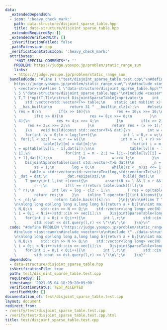 ```yaml
---
data:
  _extendedDependsOn:
  - icon: ':heavy_check_mark:'
    path: data-structure/disjoint_sparse_table.hpp
    title: data-structure/disjoint_sparse_table.hpp
  _extendedRequiredBy: []
  _extendedVerifiedWith: []
  _isVerificationFailed: false
  _pathExtension: cpp
  _verificationStatusIcon: ':heavy_check_mark:'
  attributes:
    '*NOT_SPECIAL_COMMENTS*': ''
    PROBLEM: https://judge.yosupo.jp/problem/static_range_sum
    links:
    - https://judge.yosupo.jp/problem/static_range_sum
  bundledCode: "#line 1 \"test/disjoint_sparse_table.test.cpp\"\n#define PROBLEM \"\
    https://judge.yosupo.jp/problem/static_range_sum\"\n\n#include <iostream>\n#include\
    \ <vector>\n\n#line 1 \"data-structure/disjoint_sparse_table.hpp\"\n\n\n\n#line\
    \ 5 \"data-structure/disjoint_sparse_table.hpp\"\n#include <cassert>\n\ntemplate<class\
    \ T,T (*op)(T,T)>\nstruct DisjointSparseTable{\nprivate:\n    int _n,log,sz;\n\
    \    std::vector<std::vector<T>> table;\n    static int msb(int x){\n    #ifdef\
    \ __has_builtin\n        return 31 ^ __builtin_clz(x);\n    #else\n        int\
    \ res = 0;\n        if(x >> 16){\n            res += 16;x >>= 16;\n        }\n\
    \        if(x >> 8){\n            res += 8;x >>= 8;\n        }\n        if(x >>\
    \ 4){\n            res += 4;x >>= 4;\n        }\n        if(x >> 2){\n       \
    \     res += 2;x >>= 2;\n        }\n        return res + (x >> 1);\n    #endif\n\
    \    }\n    void build(const std::vector<T>& dat){\n        int w = sz;\n    \
    \    for(int lv = 0;lv < log;lv++){\n            int l = 0,r = w;\n          \
    \  for(;l < sz;l += w,r += w){\n                int m = (l + r) >> 1;\n\n    \
    \            table[lv][m] = dat[m];\n                for(int i = m + 1;i < r;i++)table[lv][i]\
    \ = op(table[lv][i - 1],dat[i]);\n\n                table[lv][m - 1] = dat[m -\
    \ 1];\n                for(int i = m - 2;i >= l;i--)table[lv][i] = op(table[lv][i\
    \ + 1],dat[i]);\n            }\n            w >>= 1;\n        }\n    }\n\npublic:\n\
    \    DisjointSparseTable(const std::vector<T>& dat){\n        _n = dat.size();\n\
    \        sz = 1;\n        log = 0;\n        while(sz < _n)sz <<= 1,log++;\n  \
    \      table = std::vector<std::vector<T>>(log,std::vector<T>(sz));\n        std::vector<T>\
    \ _dat = dat;\n        _dat.resize(sz);\n        build(_dat);\n    }\n    // [l,r)\n\
    \    T query(int l,int r)const{\n        assert(0 <= l && l < r && r <= _n);\n\
    \        r--;\n        if(l == r)return table.back()[l];\n        int clz = msb(l\
    \ ^ r);\n        int lev = log - clz - 1;\n        T res = op(table[lev][l],table[lev][r]);\n\
    \        return res;\n    }\n    inline T operator[](int k)const{\n        assert(k\
    \ < _n);\n        return table.back()[k];\n    }\n};\n\n\n#line 7 \"test/disjoint_sparse_table.test.cpp\"\
    \n\nlong long op(long long a,long long b){return a + b;}\n\nint main(){\n    int\
    \ N,Q;\n    std::cin >> N >> Q;\n    std::vector<long long> vec(N);\n    for(int\
    \ i = 0;i < N;i++)std::cin >> vec[i];\n    DisjointSparseTable<long long,op> dst(vec);\n\
    \    for(int i = 0;i < Q;i++){\n        int l,r;\n        std::cin >> l >> r;\n\
    \        std::cout << dst.query(l,r) << \"\\n\";\n    }\n}\n"
  code: "#define PROBLEM \"https://judge.yosupo.jp/problem/static_range_sum\"\n\n\
    #include <iostream>\n#include <vector>\n\n#include \"../data-structure/disjoint_sparse_table.hpp\"\
    \n\nlong long op(long long a,long long b){return a + b;}\n\nint main(){\n    int\
    \ N,Q;\n    std::cin >> N >> Q;\n    std::vector<long long> vec(N);\n    for(int\
    \ i = 0;i < N;i++)std::cin >> vec[i];\n    DisjointSparseTable<long long,op> dst(vec);\n\
    \    for(int i = 0;i < Q;i++){\n        int l,r;\n        std::cin >> l >> r;\n\
    \        std::cout << dst.query(l,r) << \"\\n\";\n    }\n}"
  dependsOn:
  - data-structure/disjoint_sparse_table.hpp
  isVerificationFile: true
  path: test/disjoint_sparse_table.test.cpp
  requiredBy: []
  timestamp: '2021-05-04 18:29:20+09:00'
  verificationStatus: TEST_ACCEPTED
  verifiedWith: []
documentation_of: test/disjoint_sparse_table.test.cpp
layout: document
redirect_from:
- /verify/test/disjoint_sparse_table.test.cpp
- /verify/test/disjoint_sparse_table.test.cpp.html
title: test/disjoint_sparse_table.test.cpp
---
```

